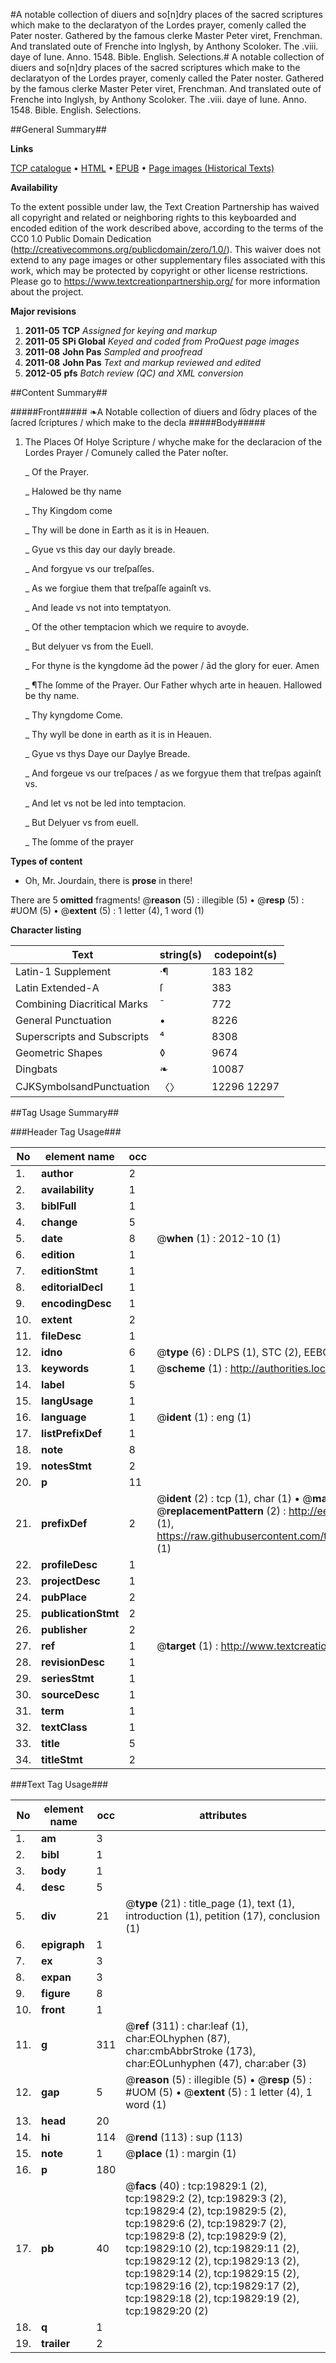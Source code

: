 #A notable collection of diuers and so[n]dry places of the sacred scriptures which make to the declaratyon of the Lordes prayer, comenly called the Pater noster. Gathered by the famous clerke Master Peter viret, Frenchman. And translated oute of Frenche into Inglysh, by Anthony Scoloker. The .viii. daye of Iune. Anno. 1548. Bible. English. Selections.#
A notable collection of diuers and so[n]dry places of the sacred scriptures which make to the declaratyon of the Lordes prayer, comenly called the Pater noster. Gathered by the famous clerke Master Peter viret, Frenchman. And translated oute of Frenche into Inglysh, by Anthony Scoloker. The .viii. daye of Iune. Anno. 1548.
Bible. English. Selections.

##General Summary##

**Links**

[TCP catalogue](http://www.ota.ox.ac.uk/tcp/)  • 
[HTML](http://tei.it.ox.ac.uk/tcp/Texts-HTML/free/A14/A14466.html)  • 
[EPUB](http://tei.it.ox.ac.uk/tcp/Texts-EPUB/free/A14/A14466.epub) • 
[Page images (Historical Texts)](https://historicaltexts.jisc.ac.uk/eebo-99854409e)

**Availability**

To the extent possible under law, the Text Creation Partnership has waived all copyright and related or neighboring rights to this keyboarded and encoded edition of the work described above, according to the terms of the CC0 1.0 Public Domain Dedication (http://creativecommons.org/publicdomain/zero/1.0/). This waiver does not extend to any page images or other supplementary files associated with this work, which may be protected by copyright or other license restrictions. Please go to https://www.textcreationpartnership.org/ for more information about the project.

**Major revisions**

1. __2011-05__ __TCP__ *Assigned for keying and markup*
1. __2011-05__ __SPi Global__ *Keyed and coded from ProQuest page images*
1. __2011-08__ __John Pas__ *Sampled and proofread*
1. __2011-08__ __John Pas__ *Text and markup reviewed and edited*
1. __2012-05__ __pfs__ *Batch review (QC) and XML conversion*

##Content Summary##

#####Front#####
❧A Notable collection of diuers and ſōdry places of the ſacred ſcriptures / which make to the decla
#####Body#####

1. The Places Of Holye Scripture / whyche make for the declaracion of the Lordes Prayer / Comunely called the Pater noſter.

    _ Of the Prayer.

    _ Halowed be thy name

    _ Thy Kingdom come

    _ Thy will be done in Earth as it is in Heauen.

    _ Gyue vs this day our dayly breade.

    _ And forgyue vs our treſpaſſes.

    _ As we forgiue them that treſpaſſe againſt vs.

    _ And leade vs not into temptatyon.

    _ Of the other temptacion which we require to avoyde.

    _ But delyuer vs from the Euell.

    _ For thyne is the kyngdome ād the power / ād the glory for euer. Amen

    _ ¶The ſomme of the Prayer. Our Father whych arte in heauen. Hallowed be thy name.

    _ Thy kyngdome Come.

    _ Thy wyll be done in earth as it is in Heauen.

    _ Gyue vs thys Daye our Daylye Breade.

    _ And forgeue vs our treſpaces / as we forgyue them that treſpas againſt vs.

    _ And let vs not be led into temptacion.

    _ But Delyuer vs from euell.

    _ The ſomme of the prayer

**Types of content**

  * Oh, Mr. Jourdain, there is **prose** in there!

There are 5 **omitted** fragments! 
 @__reason__ (5) : illegible (5)  •  @__resp__ (5) : #UOM (5)  •  @__extent__ (5) : 1 letter (4), 1 word (1)

**Character listing**


|Text|string(s)|codepoint(s)|
|---|---|---|
|Latin-1 Supplement|·¶|183 182|
|Latin Extended-A|ſ|383|
|Combining             Diacritical Marks|̄|772|
|General Punctuation|•|8226|
|Superscripts             and Subscripts|⁴|8308|
|Geometric Shapes|◊|9674|
|Dingbats|❧|10087|
|CJKSymbolsandPunctuation|〈〉|12296 12297|

##Tag Usage Summary##

###Header Tag Usage###

|No|element name|occ|attributes|
|---|---|---|---|
|1.|__author__|2||
|2.|__availability__|1||
|3.|__biblFull__|1||
|4.|__change__|5||
|5.|__date__|8| @__when__ (1) : 2012-10 (1)|
|6.|__edition__|1||
|7.|__editionStmt__|1||
|8.|__editorialDecl__|1||
|9.|__encodingDesc__|1||
|10.|__extent__|2||
|11.|__fileDesc__|1||
|12.|__idno__|6| @__type__ (6) : DLPS (1), STC (2), EEBO-CITATION (1), PROQUEST (1), VID (1)|
|13.|__keywords__|1| @__scheme__ (1) : http://authorities.loc.gov/ (1)|
|14.|__label__|5||
|15.|__langUsage__|1||
|16.|__language__|1| @__ident__ (1) : eng (1)|
|17.|__listPrefixDef__|1||
|18.|__note__|8||
|19.|__notesStmt__|2||
|20.|__p__|11||
|21.|__prefixDef__|2| @__ident__ (2) : tcp (1), char (1)  •  @__matchPattern__ (2) : ([0-9\-]+):([0-9IVX]+) (1), (.+) (1)  •  @__replacementPattern__ (2) : http://eebo.chadwyck.com/downloadtiff?vid=$1&page=$2 (1), https://raw.githubusercontent.com/textcreationpartnership/Texts/master/tcpchars.xml#$1 (1)|
|22.|__profileDesc__|1||
|23.|__projectDesc__|1||
|24.|__pubPlace__|2||
|25.|__publicationStmt__|2||
|26.|__publisher__|2||
|27.|__ref__|1| @__target__ (1) : http://www.textcreationpartnership.org/docs/. (1)|
|28.|__revisionDesc__|1||
|29.|__seriesStmt__|1||
|30.|__sourceDesc__|1||
|31.|__term__|1||
|32.|__textClass__|1||
|33.|__title__|5||
|34.|__titleStmt__|2||


###Text Tag Usage###

|No|element name|occ|attributes|
|---|---|---|---|
|1.|__am__|3||
|2.|__bibl__|1||
|3.|__body__|1||
|4.|__desc__|5||
|5.|__div__|21| @__type__ (21) : title_page (1), text (1), introduction (1), petition (17), conclusion (1)|
|6.|__epigraph__|1||
|7.|__ex__|3||
|8.|__expan__|3||
|9.|__figure__|8||
|10.|__front__|1||
|11.|__g__|311| @__ref__ (311) : char:leaf (1), char:EOLhyphen (87), char:cmbAbbrStroke (173), char:EOLunhyphen (47), char:aber (3)|
|12.|__gap__|5| @__reason__ (5) : illegible (5)  •  @__resp__ (5) : #UOM (5)  •  @__extent__ (5) : 1 letter (4), 1 word (1)|
|13.|__head__|20||
|14.|__hi__|114| @__rend__ (113) : sup (113)|
|15.|__note__|1| @__place__ (1) : margin (1)|
|16.|__p__|180||
|17.|__pb__|40| @__facs__ (40) : tcp:19829:1 (2), tcp:19829:2 (2), tcp:19829:3 (2), tcp:19829:4 (2), tcp:19829:5 (2), tcp:19829:6 (2), tcp:19829:7 (2), tcp:19829:8 (2), tcp:19829:9 (2), tcp:19829:10 (2), tcp:19829:11 (2), tcp:19829:12 (2), tcp:19829:13 (2), tcp:19829:14 (2), tcp:19829:15 (2), tcp:19829:16 (2), tcp:19829:17 (2), tcp:19829:18 (2), tcp:19829:19 (2), tcp:19829:20 (2)|
|18.|__q__|1||
|19.|__trailer__|2||
